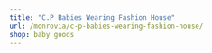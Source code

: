 ```yaml
---
title: "C.P Babies Wearing Fashion House"
url: /monrovia/c-p-babies-wearing-fashion-house/
shop: baby goods
---
```

